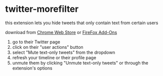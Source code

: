 # twitter-morefilter
this extension lets you hide tweets that only contain text from certain users

download from [Chrome Web Store](https://chrome.google.com/webstore/detail/advanced-twitter-filters/knghcdbaajmfgioihkokmcngadmpmlfo) or [FireFox Add-Ons](https://addons.mozilla.org/en-US/firefox/addon/advanced-twitter-filters/)

1. go to their Twitter page
2. click on their "user actions" button
3. select "Mute text-only tweets" from the dropdown
4. refresh your timeline or their profile page
5. unmute them by clicking "Unmute text-only tweets" or through the extension's options
